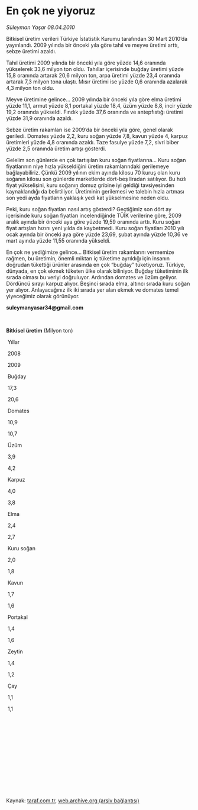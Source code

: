 # En çok ne yiyoruz

*Süleyman Yaşar 08.04.2010*

<div class="yazi"><p>Bitkisel üretim verileri Türkiye İstatistik Kurumu tarafından 30 Mart 2010’da yayınlandı. 2009 yılında bir önceki yıla göre tahıl ve meyve üretimi arttı, sebze üretimi azaldı.</p>
<p>Tahıl üretimi 2009 yılında bir önceki yıla göre yüzde 14,6 oranında yükselerek 33,6 milyon ton oldu. Tahıllar içerisinde buğday üretimi yüzde 15,8 oranında artarak 20,6 milyon ton, arpa üretimi yüzde 23,4 oranında artarak 7,3 milyon tona ulaştı. Mısır üretimi ise yüzde 0,6 oranında azalarak 4,3 milyon ton oldu.</p>
<p>Meyve üretimine gelince... 2009 yılında bir önceki yıla göre elma üretimi yüzde 11,1, armut yüzde 8,1 portakal yüzde 18,4, üzüm yüzde 8,8, incir yüzde 19,2 oranında yükseldi. Fındık yüzde 37,6 oranında ve antepfıstığı üretimi yüzde 31,9 oranında azaldı. </p>
<p>Sebze üretim rakamları ise 2009’da bir önceki yıla göre, genel olarak geriledi. Domates yüzde 2,2, kuru soğan yüzde 7,8, kavun yüzde 4, karpuz üretimleri yüzde 4,8 oranında azaldı. Taze fasulye yüzde 7,2, sivri biber yüzde 2,5 oranında üretim artışı gösterdi.</p>
<p>Gelelim son günlerde en çok tartışılan kuru soğan fiyatlarına... Kuru soğan fiyatlarının niye hızla yükseldiğini üretim rakamlarındaki gerilemeye bağlayabiliriz. Çünkü 2009 yılının ekim ayında kilosu 70 kuruş olan kuru soğanın kilosu son günlerde marketlerde dört-beş liradan satılıyor. Bu hızlı fiyat yükselişini, kuru soğanın domuz gribine iyi geldiği tavsiyesinden kaynaklandığı da belirtiliyor. Üretiminin gerilemesi ve talebin hızla artması son yedi ayda fiyatların yaklaşık yedi kat yükselmesine neden oldu. </p>
<p>Peki, kuru soğan fiyatları nasıl artış gösterdi? Geçtiğimiz son dört ay içerisinde kuru soğan fiyatları incelendiğinde TÜİK verilerine göre, 2009 aralık ayında bir önceki aya göre yüzde 19,59 oranında arttı. Kuru soğan fiyat artışları hızını yeni yılda da kaybetmedi. Kuru soğan fiyatları 2010 yılı ocak ayında bir önceki aya göre yüzde 23,69, şubat ayında yüzde 10,36 ve mart ayında yüzde 11,55 oranında yükseldi.</p>
<p>En çok ne yediğimize gelince... Bitkisel üretim rakamlarını vermemize rağmen, bu üretimin, önemli miktarı iç tüketime ayrıldığı için insanın doğrudan tükettiği ürünler arasında en çok “buğday” tüketiyoruz. Türkiye, dünyada, en çok ekmek tüketen ülke olarak biliniyor. Buğday tüketiminin ilk sırada olması bu veriyi doğruluyor. Ardından domates ve üzüm geliyor. Dördüncü sırayı karpuz alıyor. Beşinci sırada elma, altıncı sırada kuru soğan yer alıyor. Anlayacağınız ilk iki sırada yer alan ekmek ve domates temel yiyeceğimiz olarak görünüyor.</p>
<p><b>suleymanyasar34@gmail.com</b></p>
<p><b> </b></p>
<p><b>Bitkisel üretim</b> (Milyon ton)</p>
<p>
</p><p> Yıllar</p>
<p> 2008</p>
<p> 2009</p>
<p> Buğday</p>
<p> 17,3</p>
<p> 20,6</p>
<p> Domates</p>
<p> 10,9</p>
<p> 10,7</p>
<p> Üzüm</p>
<p> 3,9</p>
<p> 4,2</p>
<p> Karpuz</p>
<p> 4,0</p>
<p> 3,8</p>
<p> Elma</p>
<p> 2,4</p>
<p> 2,7</p>
<p> Kuru soğan</p>
<p> 2,0</p>
<p> 1,8</p>
<p> Kavun</p>
<p> 1,7</p>
<p> 1,6</p>
<p> Portakal</p>
<p> 1,4 </p>
<p> 1,6</p>
<p> Zeytin</p>
<p> 1,4</p>
<p> 1,2</p>
<p> Çay</p>
<p> 1,1</p>
<p> 1,1</p>
<p>                  </p>
<p>                 </p>
<p>                                                </p>
<p>                           </p>
<p>                 </p>
<p>                                                                      </p>
<p>                             </p></div>

Kaynak: [taraf.com.tr](http://www.taraf.com.tr:80/makale/10811.htm), [web.archive.org (arşiv bağlantısı)](http://web.archive.org/web/20100411202619/http://www.taraf.com.tr:80/makale/10811.htm)
